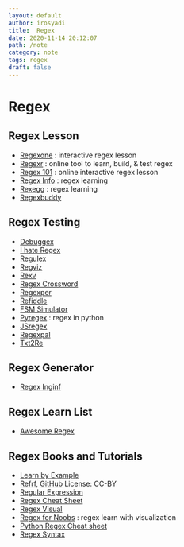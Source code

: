 ```yaml
---
layout: default
author: irosyadi
title:  Regex
date: 2020-11-14 20:12:07
path: /note
category: note
tags: regex
draft: false
---
```


# Regex

## Regex Lesson
- [Regexone](https://regexone.com/) : interactive regex lesson
- [Regexr](https://regexr.com/) : online tool to learn, build, & test regex
- [Regex 101](https://regex101.com/) : online interactive regex lesson
- [Regex Info](https://www.regular-expressions.info/) : regex learning
- [Rexegg](https://rexegg.com/) : regex learning
- [Regexbuddy](https://www.regexbuddy.com/)

## Regex Testing
- [Debuggex](https://www.debuggex.com/)
- [I hate Regex](https://ihateregex.io/)
- [Regulex](https://jex.im/regulex/)
- [Regviz](https://regviz.org/)
- [Rexv](https://www.rexv.org/)
- [Regex Crossword](https://regexcrossword.com/)
- [Regexper](https://regexper.com/)
- [Refiddle](https://refiddle.com/)
- [FSM Simulator](https://ivanzuzak.info/noam/webapps/fsm_simulator/)
- [Pyregex](https://www.pyregex.com/) : regex in python
- [JSregex](https://jsregex.com/)
- [Regexpal](https://www.regexpal.com/)
- [Txt2Re](https://www.txt2re.com/index_php3.html)

## Regex Generator
- [Regex Inginf](https://regex.inginf.units.it/)

## Regex Learn List
- [Awesome Regex](https://github.com/aloisdg/awesome-regex)

## Regex Books and Tutorials
- [Learn by Example](https://learnbyexample.github.io/books/)
- [Refrf](https://refrf.shreyasminocha.me/), [GitHub](https://github.com/shreyasminocha/regex-for-regular-folk) License: CC-BY
- [Regular Expression](https://www.princeton.edu/~mlovett/reference/Regular-Expressions.pdf)
- [Regex Cheat Sheet](https://cheatography.com/davechild/cheat-sheets/regular-expressions/)
- [Regex Visual](https://amitness.com/regex/)
- [Regex for Noobs](https://www.janmeppe.com/blog/regex-for-noobs/) : regex learn with visualization
- [Python Regex Cheat sheet](https://learnbyexample.github.io/python-regex-cheatsheet/)
- [Regex Syntax](https://www.greenend.org.uk/rjk/tech/regexp.html)
